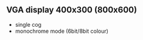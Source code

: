 VGA display 400x300 (800x600)
-----------------
 - single cog
 - monochrome mode (6bit/8bit colour)
